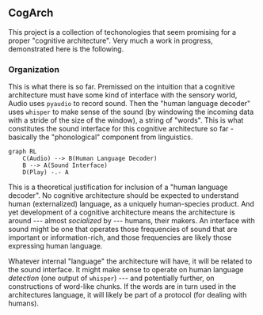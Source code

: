 ## CogArch
This project is a collection of techonologies that seem promising for a proper "cognitive architecture". Very much a work in progress, demonstrated here is the following.

### Organization
This is what there is so far. Premissed on the intuition that a cognitive architecture must have some kind of interface with the sensory world, Audio uses `pyaudio` to record sound. Then the "human language decoder" uses `whisper` to make sense of the sound (by windowing the incoming data with a stride of the size of the window), a string of "words". This is what constitutes the sound interface for this cognitive architecture so far - basically the "phonological" component from linguistics.


```mermaid
graph RL
    C(Audio) --> B(Human Language Decoder)
    B --> A(Sound Interface)
    D(Play) -.- A
```

This is a theoretical justification for inclusion of a "human language decoder". No cognitive architecture should be expected to understand human (externalized) language, as a uniquely human-species product. And yet development of a cognitive architecture means the architecture is around --- almost _socialized_ by --- humans, their makers. An interface with sound might be one that operates those frequencies of sound that are important or information-rich, and those frequencies are likely those expressing human language.

Whatever internal "language" the architecture will have, it will be related to the sound interface. It might make sense to operate on human language _detection_ (one output of `whisper`) --- and potentially further, on constructions of word-like chunks. If the words are in turn used in the architectures language, it will likely be part of a protocol (for dealing with humans).
